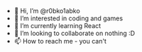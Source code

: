 - 👋 Hi, I’m @r0bko1abko
- 👀 I’m interested in coding and games
- 🌱 I’m currently learning React
- 💞️ I’m looking to collaborate on nothing :D
- 📫 How to reach me - you can't

<!---
r0bko1abko/r0bko1abko is a ✨ special ✨ repository because its `README.md` (this file) appears on your GitHub profile.
You can click the Preview link to take a look at your changes.
--->
